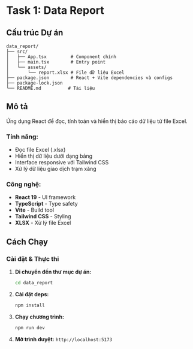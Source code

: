 # Task 1: Data Report

## Cấu trúc Dự án

```
data_report/
├── src/
│   ├── App.tsx         # Component chính
│   ├── main.tsx        # Entry point
│   └── assets/
│       └── report.xlsx # File dữ liệu Excel
├── package.json        # React + Vite dependencies và configs
├── package-lock.json
└── README.md          # Tài liệu
```

## Mô tả

Ứng dụng React để đọc, tính toán và hiển thị báo cáo dữ liệu từ file Excel.

### Tính năng:

- Đọc file Excel (.xlsx)
- Hiển thị dữ liệu dưới dạng bảng
- Interface responsive với Tailwind CSS
- Xử lý dữ liệu giao dịch trạm xăng

### Công nghệ:

- **React 19** - UI framework
- **TypeScript** - Type safety
- **Vite** - Build tool
- **Tailwind CSS** - Styling
- **XLSX** - Xử lý file Excel

## Cách Chạy

### Cài đặt & Thực thi

1. **Di chuyển đến thư mục dự án:**

   ```bash
   cd data_report
   ```

2. **Cài đặt deps:**

   ```bash
   npm install
   ```

3. **Chạy chương trình:**

   ```bash
   npm run dev
   ```

4. **Mở trình duyệt:** `http://localhost:5173`
